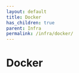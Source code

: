 ```yaml
---
layout: default
title: Docker
has_children: true
parent: Infra
permalink: /infra/docker/
---
```


# Docker
